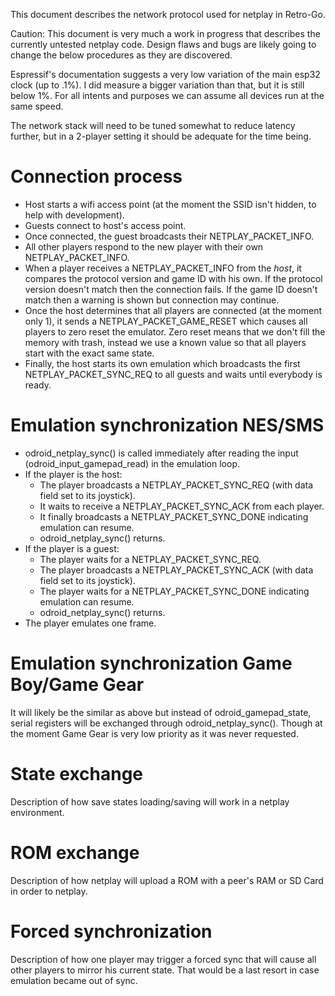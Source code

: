 This document describes the network protocol used for netplay in Retro-Go.

Caution: This document is very much a work in progress that describes the currently untested netplay code. Design flaws and bugs are likely going to change the below procedures as they are discovered.

Espressif's documentation suggests a very low variation of the main esp32 clock (up to .1%). I did measure a bigger variation than that, but it is still below 1%. For all intents and purposes we can assume all devices run at the same speed.

The network stack will need to be tuned somewhat to reduce latency further, but in a 2-player setting it should be adequate for the time being.


# Connection process

- Host starts a wifi access point (at the moment the SSID isn't hidden, to help with development).
- Guests connect to host's access point.
- Once connected, the guest broadcasts their NETPLAY_PACKET_INFO.
- All other players respond to the new player with their own NETPLAY_PACKET_INFO.
- When a player receives a NETPLAY_PACKET_INFO from the *host*, it compares the protocol version and game ID with his own. If the protocol version doesn't match then the connection fails. If the game ID doesn't match then a warning is shown but connection may continue.
- Once the host determines that all players are connected (at the moment only 1), it sends a NETPLAY_PACKET_GAME_RESET
  which causes all players to zero reset the emulator. Zero reset means that we don't fill the memory with trash, instead we use a known value so that all players start with the exact same state.
- Finally, the host starts its own emulation which broadcasts the first NETPLAY_PACKET_SYNC_REQ to all guests and waits until everybody is ready.


# Emulation synchronization NES/SMS

- odroid_netplay_sync() is called immediately after reading the input (odroid_input_gamepad_read) in the emulation loop.
- If the player is the host:
  - The player broadcasts a NETPLAY_PACKET_SYNC_REQ (with data field set to its joystick).
  - It waits to receive a NETPLAY_PACKET_SYNC_ACK from each player.
  - It finally broadcasts a NETPLAY_PACKET_SYNC_DONE indicating emulation can resume.
  - odroid_netplay_sync() returns.
- If the player is a guest:
  - The player waits for a NETPLAY_PACKET_SYNC_REQ.
  - The player broadcasts a NETPLAY_PACKET_SYNC_ACK (with data field set to its joystick).
  - The player waits for a NETPLAY_PACKET_SYNC_DONE indicating emulation can resume.
  - odroid_netplay_sync() returns.
- The player emulates one frame.


# Emulation synchronization Game Boy/Game Gear

It will likely be the similar as above but instead of odroid_gamepad_state, serial registers will be exchanged through odroid_netplay_sync(). Though at the moment Game Gear is very low priority as it was never requested.


# State exchange

Description of how save states loading/saving will work in a netplay environment.


# ROM exchange

Description of how netplay will upload a ROM with a peer's RAM or SD Card in order to netplay.


# Forced synchronization

Description of how one player may trigger a forced sync that will cause all other players to mirror his current state. That would be a last resort in case emulation became out of sync.
